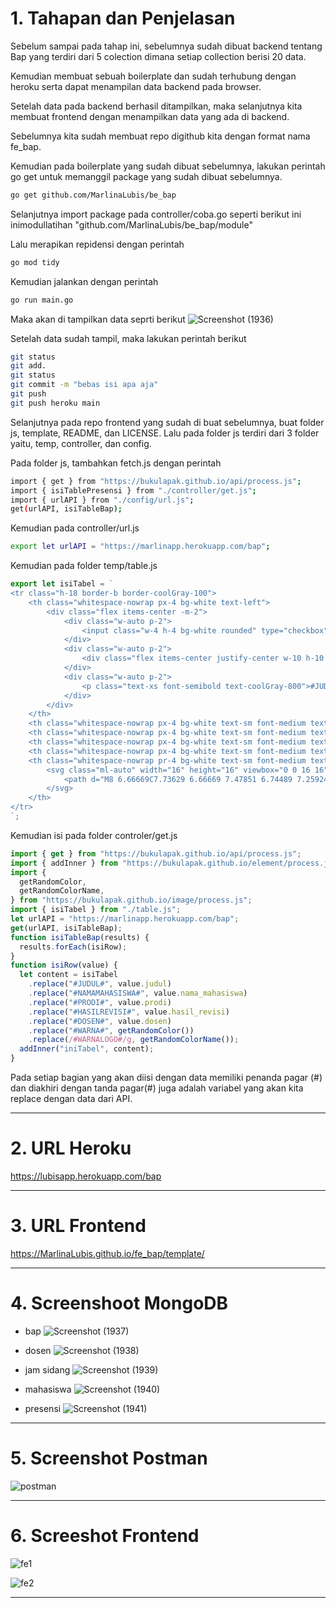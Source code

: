# 1. Tahapan dan Penjelasan

Sebelum sampai pada tahap ini, sebelumnya sudah dibuat backend tentang Bap yang terdiri dari 5 colection dimana setiap collection berisi 20 data.

Kemudian membuat sebuah boilerplate dan sudah terhubung dengan heroku serta dapat menampilan data backend pada browser.

Setelah data pada backend berhasil ditampilkan, maka selanjutnya kita membuat frontend dengan menampilkan data yang ada di backend.

Sebelumnya kita sudah membuat repo digithub kita dengan format nama fe_bap.

Kemudian pada boilerplate yang sudah dibuat sebelumnya, lakukan perintah go get untuk memanggil package yang sudah dibuat sebelumnya.

```bash
go get github.com/MarlinaLubis/be_bap
```

Selanjutnya import package pada controller/coba.go seperti berikut ini
inimodullatihan "github.com/MarlinaLubis/be_bap/module"

Lalu merapikan repidensi dengan perintah

```bash
go mod tidy
```

Kemudian jalankan dengan perintah
```bash
go run main.go
```

Maka akan di tampilkan data seprti berikut
![Screenshot (1936)](https://user-images.githubusercontent.com/110896535/231118171-9227de48-92f5-43b9-83a3-3e3ca8f6edad.png)

Setelah data sudah tampil, maka lakukan perintah berikut

```bash
git status
git add.
git status
git commit -m "bebas isi apa aja"
git push
git push heroku main
```

Selanjutnya pada repo frontend yang sudah di buat sebelumnya, buat folder js, template, README, dan LICENSE. Lalu pada folder js terdiri dari 3 folder yaitu, temp, controller, dan config.

Pada folder js, tambahkan fetch.js dengan perintah

```bash
import { get } from "https://bukulapak.github.io/api/process.js";
import { isiTablePresensi } from "./controller/get.js";
import { urlAPI } from "./config/url.js";
get(urlAPI, isiTableBap);
```

Kemudian pada controller/url.js

```bash
export let urlAPI = "https://marlinapp.herokuapp.com/bap";
```

Kemudian pada folder temp/table.js

```javascript
export let isiTabel = `
<tr class="h-18 border-b border-coolGray-100">
    <th class="whitespace-nowrap px-4 bg-white text-left">
        <div class="flex items-center -m-2">
            <div class="w-auto p-2">
                <input class="w-4 h-4 bg-white rounded" type="checkbox">
            </div>
            <div class="w-auto p-2">
                <div class="flex items-center justify-center w-10 h-10 text-base font-medium text-#WARNALOGO#-600 bg-#WARNALOGO#-200 rounded-md">ULBI</div>
            </div>
            <div class="w-auto p-2">
                <p class="text-xs font-semibold text-coolGray-800">#JUDUL#</p>
            </div>
        </div>
    </th>
    <th class="whitespace-nowrap px-4 bg-white text-sm font-medium text-coolGray-800 text-left">#NAMAMAHASISWA#</th>
    <th class="whitespace-nowrap px-4 bg-white text-sm font-medium text-coolGray-800 text-center">#PRODI#</th>
    <th class="whitespace-nowrap px-4 bg-white text-sm font-medium text-coolGray-500 text-left">#HASILREVISI#</th>
    <th class="whitespace-nowrap px-4 bg-white text-sm font-medium text-coolGray-500 text-left">#DOSEN#</th>
    <th class="whitespace-nowrap pr-4 bg-white text-sm font-medium text-coolGray-800">
        <svg class="ml-auto" width="16" height="16" viewbox="0 0 16 16" fill="none" xmlns="http://www.w3.org/2000/svg">
            <path d="M8 6.66669C7.73629 6.66669 7.47851 6.74489 7.25924 6.89139C7.03998 7.0379 6.86908 7.24614 6.76816 7.48978C6.66724 7.73341 6.64084 8.0015 6.69229 8.26014C6.74373 8.51878 6.87072 8.75636 7.05719 8.94283C7.24366 9.1293 7.48124 9.25629 7.73988 9.30773C7.99852 9.35918 8.26661 9.33278 8.51025 9.23186C8.75388 9.13094 8.96212 8.96005 9.10863 8.74078C9.25514 8.52152 9.33333 8.26373 9.33333 8.00002C9.33333 7.6464 9.19286 7.30726 8.94281 7.05721C8.69276 6.80716 8.35362 6.66669 8 6.66669ZM3.33333 6.66669C3.06963 6.66669 2.81184 6.74489 2.59257 6.89139C2.37331 7.0379 2.20241 7.24614 2.10149 7.48978C2.00058 7.73341 1.97417 8.0015 2.02562 8.26014C2.07707 8.51878 2.20405 8.75636 2.39052 8.94283C2.57699 9.1293 2.81457 9.25629 3.07321 9.30773C3.33185 9.35918 3.59994 9.33278 3.84358 9.23186C4.08721 9.13094 4.29545 8.96005 4.44196 8.74078C4.58847 8.52152 4.66667 8.26373 4.66667 8.00002C4.66667 7.6464 4.52619 7.30726 4.27614 7.05721C4.02609 6.80716 3.68696 6.66669 3.33333 6.66669ZM12.6667 6.66669C12.403 6.66669 12.1452 6.74489 11.9259 6.89139C11.7066 7.0379 11.5357 7.24614 11.4348 7.48978C11.3339 7.73341 11.3075 8.0015 11.359 8.26014C11.4104 8.51878 11.5374 8.75636 11.7239 8.94283C11.9103 9.1293 12.1479 9.25629 12.4065 9.30773C12.6652 9.35918 12.9333 9.33278 13.1769 9.23186C13.4205 9.13094 13.6288 8.96005 13.7753 8.74078C13.9218 8.52152 14 8.26373 14 8.00002C14 7.6464 13.8595 7.30726 13.6095 7.05721C13.3594 6.80716 13.0203 6.66669 12.6667 6.66669Z" fill="#WARNA#"></path>
        </svg>
    </th>
</tr>
`;
```

Kemudian isi pada folder controler/get.js

```javascript
import { get } from "https://bukulapak.github.io/api/process.js";
import { addInner } from "https://bukulapak.github.io/element/process.js";
import {
  getRandomColor,
  getRandomColorName,
} from "https://bukulapak.github.io/image/process.js";
import { isiTabel } from "./table.js";
let urlAPI = "https://marlinapp.herokuapp.com/bap";
get(urlAPI, isiTableBap);
function isiTableBap(results) {
  results.forEach(isiRow);
}
function isiRow(value) {
  let content = isiTabel
    .replace("#JUDUL#", value.judul)
    .replace("#NAMAMAHASISWA#", value.nama_mahasiswa)
    .replace("#PRODI#", value.prodi)
    .replace("#HASILREVISI#", value.hasil_revisi)
    .replace("#DOSEN#", value.dosen)
    .replace("#WARNA#", getRandomColor())
    .replace(/#WARNALOGO#/g, getRandomColorName());
  addInner("iniTabel", content);
}
```

Pada setiap bagian yang akan diisi dengan data memiliki penanda pagar (#) dan diakhiri dengan tanda pagar(#) juga adalah variabel yang akan kita replace dengan data dari API.

---

# 2. URL Heroku

https://lubisapp.herokuapp.com/bap

---

# 3. URL Frontend

https://MarlinaLubis.github.io/fe_bap/template/

---

# 4. Screenshoot MongoDB

- bap
  ![Screenshot (1937)](https://user-images.githubusercontent.com/110896535/231116890-263a8cd1-65fe-4976-91f0-f69f3b734897.png)

- dosen
  ![Screenshot (1938)](https://user-images.githubusercontent.com/110896535/231115814-a0e6b350-0109-49e5-96d8-c86cdb1b8022.png)

- jam sidang
  ![Screenshot (1939)](https://user-images.githubusercontent.com/110896535/231116362-352125c8-61f1-4b3e-8467-5fcc67349d1c.png)

- mahasiswa
  ![Screenshot (1940)](https://user-images.githubusercontent.com/110896535/231116616-01a0eebf-412a-4302-80be-85569dec3803.png)

- presensi
  ![Screenshot (1941)](https://user-images.githubusercontent.com/110896535/231116729-5f76263a-d6d8-427e-b028-f637c8d1c272.png)

---

# 5. Screenshot Postman

![postman](https://user-images.githubusercontent.com/110896535/231117354-d9b6ad23-f239-4899-870f-5b1686c62a90.png)

---

# 6. Screeshot Frontend

![fe1](https://user-images.githubusercontent.com/110896535/231117821-9ae1da91-115a-469a-9bf3-6d847f41b252.png)

![fe2](https://user-images.githubusercontent.com/110896535/231117963-7134d913-a455-4d44-9a94-89610b416596.png)

---
